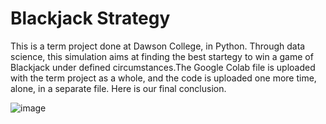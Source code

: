 # Blackjack Strategy
This is a term project done at Dawson College, in Python. Through data science, this simulation aims at finding the best startegy to win a game of Blackjack under defined circumstances.The Google Colab file is uploaded with the term project as a whole, and the code is uploaded one more time, alone, in a separate file. Here is our final conclusion.

![image](https://user-images.githubusercontent.com/113156316/194936771-5c2a506c-022a-4f8b-bafd-503f28a65116.png)


